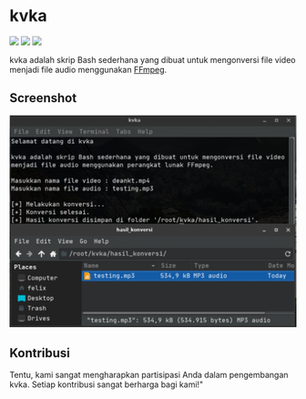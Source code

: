 # kvka

![](https://img.shields.io/github/repo-size/rofidoang03/kvka)
![](https://img.shields.io/github/contributors/rofidoang03/kvka)
![](https://img.shields.io/github/forks/rofidoang03/kvka)

kvka adalah skrip Bash sederhana yang dibuat untuk mengonversi file video menjadi file audio menggunakan [FFmpeg](https://www.ffmpeg.org/).

## Screenshot

![](https://github.com/rofidoang03/kvka/blob/main/img/kvka.jpg)

## Kontribusi

Tentu, kami sangat mengharapkan partisipasi Anda dalam pengembangan kvka. Setiap kontribusi sangat berharga bagi kami!"
